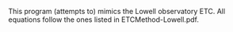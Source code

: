 This program (attempts to) mimics the Lowell observatory ETC. All equations follow the ones listed in ETCMethod-Lowell.pdf. 
